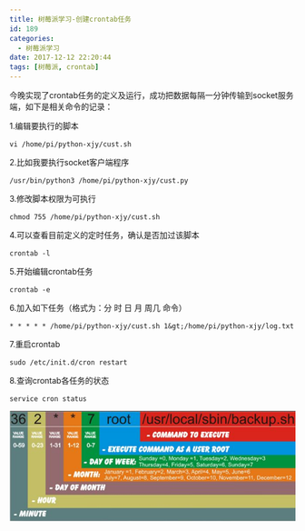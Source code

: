 ```yaml
---
title: 树莓派学习-创建crontab任务
id: 189
categories:
  - 树莓派学习
date: 2017-12-12 22:20:44
tags: [树莓派, crontab]
---
```


今晚实现了crontab任务的定义及运行，成功把数据每隔一分钟传输到socket服务端，如下是相关命令的记录：

1.编辑要执行的脚本
``` shell 
vi /home/pi/python-xjy/cust.sh 
```
<!--more-->
2.比如我要执行socket客户端程序
``` shell 
/usr/bin/python3 /home/pi/python-xjy/cust.py
```
3.修改脚本权限为可执行
``` shell 
chmod 755 /home/pi/python-xjy/cust.sh 
```
4.可以查看目前定义的定时任务，确认是否加过该脚本
``` shell 
crontab -l 
```
5.开始编辑crontab任务
``` shell 
crontab -e 
```
6.加入如下任务（格式为：分 时 日 月 周几 命令）
``` text 
* * * * * /home/pi/python-xjy/cust.sh 1&gt;/home/pi/python-xjy/log.txt  
```
7.重启crontab
``` shell 
sudo /etc/init.d/cron restart 
```
8.查询crontab各任务的状态
``` shell 
service cron status 
```

![](/img/xjy/smp006.jpg)